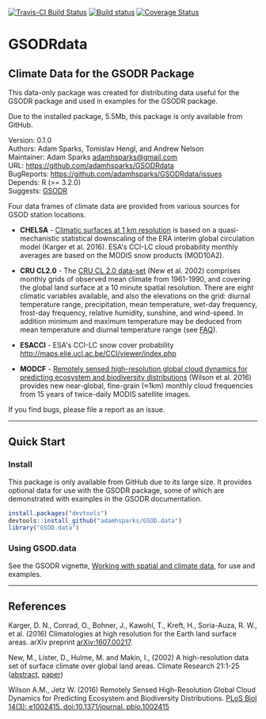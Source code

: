 [![Travis-CI Build Status](https://travis-ci.org/adamhsparks/GSODRdata.svg?branch=master)](https://travis-ci.org/adamhsparks/GSODRdata)
[![Build status](https://ci.appveyor.com/api/projects/status/yf34qfha7662val4/branch/master?svg=true)](https://ci.appveyor.com/api/projects/status/yf34qfha7662val4/branch/master?svg=true)
[![Coverage Status](https://img.shields.io/codecov/c/github/adamhsparks/GSODR.data/master.svg)](https://codecov.io/github/adamhsparks/GSODR.data?branch=master)

# GSODRdata

## Climate Data for the GSODR Package

This data-only package was created for distributing data useful for the GSODR
package and used in examples for the GSODR package.

Due to the installed package, 5.5Mb, this package is only available from GitHub.

Version: 0.1.0  
Authors: Adam Sparks, Tomislav Hengl, and Andrew Nelson  
Maintainer: Adam Sparks <adamhsparks@gmail.com>  
URL: https://github.com/adamhsparks/GSODRdata  
BugReports: https://github.com/adamhsparks/GSODRdata/issues  
Depends: R (>= 3.2.0)  
Suggests: [GSODR](https://cran.r-project.org/package=GSODR)

Four data frames of climate data are provided from various sources for GSOD
station locations.

  * **CHELSA** - [Climatic surfaces at 1 km resolution](http://chelsa-climate.org)
  is based on a quasi-mechanistic statistical downscaling of the ERA interim
  global circulation model (Karger et al. 2016). ESA's CCI-LC cloud probability
  monthly averages are based on the MODIS snow products (MOD10A2).

  * **CRU CL2.0** - The [CRU CL 2.0 data-set](https://crudata.uea.ac.uk/~timm/grid/CRU_CL_2_0.html) 
  (New et al. 2002) comprises monthly grids of observed mean climate from 
  1961-1990, and covering the global land surface at a 10 minute spatial
  resolution. There are eight climatic variables available, and also the
  elevations on the grid: diurnal temperature range, precipitation, mean
  temperature, wet-day frequency, frost-day frequency, relative humidity,
  sunshine, and wind-speed. In addition minimum and maximum temperature may be
  deduced from mean temperature and diurnal temperature range (see 
  [FAQ](https://crudata.uea.ac.uk/~timm/grid/faq.html)).

  * **ESACCI** - ESA's CCI-LC snow cover probability 
  <http://maps.elie.ucl.ac.be/CCI/viewer/index.php>

  * **MODCF** - [Remotely sensed high-resolution global cloud dynamics for predicting ecosystem and biodiversity distributions](https://github.com/adammwilson/Cloud)
  (Wilson et al. 2016) provides new near-global, fine-grain (≈1km) monthly cloud
  frequencies from 15 years of twice-daily MODIS satellite images.

If you find bugs, please file a report as an issue.

-----

## Quick Start

### Install

This package is only available from GitHub due to its large size. It 
provides optional data for use with the GSODR package, some of which are
demonstrated with examples in the GSODR documentation.

```r
install.packages("devtools")
devtools::install_github("adamhsparks/GSOD.data")
library("GSOD.data")
````

### Using GSOD.data

See the GSODR vignette, [Working with spatial and climate data](https://github.com/adamhsparks/GSODR/blob/master/vignettes/Working_with_spatial_and_climate_data.Rmd),
for use and examples.

-----

## References

Karger, D. N., Conrad, O., Bohner, J., Kawohl, T., Kreft, H., Soria-Auza, R. W.,
et al. (2016) Climatologies at high resolution for the Earth land surface
areas. arXiv preprint [arXiv:1607.00217](https://www.arxiv.org/abs/1607.00217).

New, M., Lister, D., Hulme, M. and Makin, I., (2002) A high-resolution data
set of surface climate over global land areas. Climate Research 21:1-25
([abstract](http://www.int-res.com/abstracts/cr/v21/n1/p1-25.html),
[paper](http://www.int-res.com/articles/cr2002/21/c021p001.pdf))

Wilson A.M., Jetz W. (2016) Remotely Sensed High-Resolution Global Cloud Dynamics for Predicting Ecosystem and Biodiversity Distributions. [PLoS Biol 14(3): e1002415. doi:10.1371/journal. pbio.1002415](http://journals.plos.org/plosbiology/article?id=10.1371/journal.pbio.1002415)
